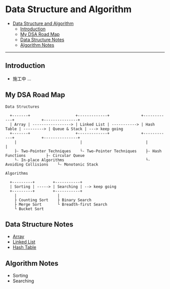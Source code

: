 # Data Structure and Algorithm

- [Data Structure and Algorithm](#data-structure-and-algorithm)
  - [Introduction](#introduction)
  - [My DSA Road Map](#my-dsa-road-map)
  - [Data Structure Notes](#data-structure-notes)
  - [Algorithm Notes](#algorithm-notes)

---
## Introduction

- 施工中 ...

## My DSA Road Map

```
Data Structures

  +-------+                    +-------------+              +------------+            +---------------+
  | Array | -----------------> | Linked List | -----------> | Hash Table | ---------> | Queue & Stack | ---> keep going
  +-------+                    +-------------+              +------------+            +---------------+
    |                            |                            |                         |
    ├- Two-Pointer Techniques    └- Two-Pointer Techniques    ├- Hash Functions         ├- Circular Queue
    └- In-place Algorithms                                    └- Avoiding Collisions    └- Monotonic Stack

Algorithms

  +---------+        +-----------+
  | Sorting | -----> | Searching | --> keep going
  +---------+        +-----------+
    |                  |
    ├ Counting Sort    ├ Binary Search
    ├ Merge Sort       └ Breadth-first Search
    └ Bucket Sort
```

## Data Structure Notes

- [Array](./notes/array.md)
- [Linked List](./notes/linked-list.md)
- [Hash Table](./notes/hash-table.md)

## Algorithm Notes

- Sorting
- Searching